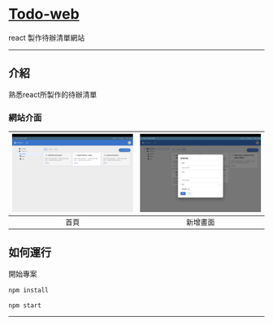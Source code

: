 # [Todo-web](https://github.com/c4882488/Todo-web)

react 製作待辦清單網站

-------- 

## 介紹

熟悉react所製作的待辦清單



### 網站介面

| <img title="" src="https://raw.githubusercontent.com/c4882488/c4882488/main/2023/02/06-17-51-44-CleanShot%202023-02-05%20at%2019.16.42%402x.jpg" alt="CleanShot 2023-02-05 at 19.16.42@2x.jpg" width="294" data-align="center"> | <img title="" src="https://raw.githubusercontent.com/c4882488/c4882488/main/2023/02/06-17-51-58-CleanShot%202023-02-05%20at%2019.16.54%402x.jpg" alt="CleanShot 2023-02-05 at 19.16.54@2x.jpg" width="294" data-align="center"> |
|:-------------------------------------------------------------------------------------------------------------------------------------------------------------------------------------------------------------------------------:|:-------------------------------------------------------------------------------------------------------------------------------------------------------------------------------------------------------------------------------:|
| 首頁                                                                                                                                                                                                                              | 新增畫面                                                                                                                                                                                                                            |



## 如何運行



開始專案

```
npm install
```

```
npm start
```

---
